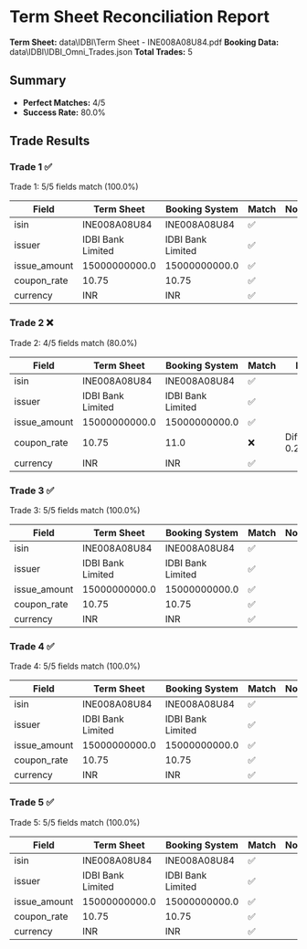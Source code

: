 # Term Sheet Reconciliation Report

**Term Sheet:** data\IDBI\Term Sheet - INE008A08U84.pdf
**Booking Data:** data\IDBI\IDBI_Omni_Trades.json
**Total Trades:** 5

## Summary

- **Perfect Matches:** 4/5
- **Success Rate:** 80.0%

## Trade Results

### Trade 1 ✅

Trade 1: 5/5 fields match (100.0%)

| Field | Term Sheet | Booking System | Match | Notes |
|-------|------------|----------------|-------|-------|
| isin | INE008A08U84 | INE008A08U84 | ✅ |  |
| issuer | IDBI Bank Limited | IDBI Bank Limited | ✅ |  |
| issue_amount | 15000000000.0 | 15000000000.0 | ✅ |  |
| coupon_rate | 10.75 | 10.75 | ✅ |  |
| currency | INR | INR | ✅ |  |

### Trade 2 ❌

Trade 2: 4/5 fields match (80.0%)

| Field | Term Sheet | Booking System | Match | Notes |
|-------|------------|----------------|-------|-------|
| isin | INE008A08U84 | INE008A08U84 | ✅ |  |
| issuer | IDBI Bank Limited | IDBI Bank Limited | ✅ |  |
| issue_amount | 15000000000.0 | 15000000000.0 | ✅ |  |
| coupon_rate | 10.75 | 11.0 | ❌ | Difference: 0.2500 |
| currency | INR | INR | ✅ |  |

### Trade 3 ✅

Trade 3: 5/5 fields match (100.0%)

| Field | Term Sheet | Booking System | Match | Notes |
|-------|------------|----------------|-------|-------|
| isin | INE008A08U84 | INE008A08U84 | ✅ |  |
| issuer | IDBI Bank Limited | IDBI Bank Limited | ✅ |  |
| issue_amount | 15000000000.0 | 15000000000.0 | ✅ |  |
| coupon_rate | 10.75 | 10.75 | ✅ |  |
| currency | INR | INR | ✅ |  |

### Trade 4 ✅

Trade 4: 5/5 fields match (100.0%)

| Field | Term Sheet | Booking System | Match | Notes |
|-------|------------|----------------|-------|-------|
| isin | INE008A08U84 | INE008A08U84 | ✅ |  |
| issuer | IDBI Bank Limited | IDBI Bank Limited | ✅ |  |
| issue_amount | 15000000000.0 | 15000000000.0 | ✅ |  |
| coupon_rate | 10.75 | 10.75 | ✅ |  |
| currency | INR | INR | ✅ |  |

### Trade 5 ✅

Trade 5: 5/5 fields match (100.0%)

| Field | Term Sheet | Booking System | Match | Notes |
|-------|------------|----------------|-------|-------|
| isin | INE008A08U84 | INE008A08U84 | ✅ |  |
| issuer | IDBI Bank Limited | IDBI Bank Limited | ✅ |  |
| issue_amount | 15000000000.0 | 15000000000.0 | ✅ |  |
| coupon_rate | 10.75 | 10.75 | ✅ |  |
| currency | INR | INR | ✅ |  |

